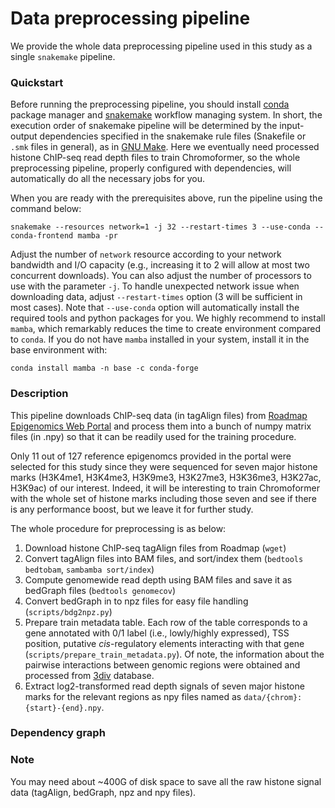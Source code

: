 # Data preprocessing pipeline

We provide the whole data preprocessing pipeline used in this study as a single `snakemake` pipeline.

### Quickstart

Before running the preprocessing pipeline, you should install [conda](https://docs.conda.io/en/latest/) package manager and [snakemake](https://snakemake.readthedocs.io/en/stable/) workflow managing system. In short, the execution order of snakemake pipeline will be determined by the input-output dependencies specified in the snakemake rule files (Snakefile or `.smk` files in general), as in [GNU Make](https://www.gnu.org/software/make/manual/make.html). Here we eventually need processed histone ChIP-seq read depth files to train Chromoformer, so the whole preprocessing pipeline, properly configured with dependencies, will automatically do all the necessary jobs for you.

When you are ready with the prerequisites above, run the pipeline using the command below:

```
snakemake --resources network=1 -j 32 --restart-times 3 --use-conda --conda-frontend mamba -pr
```

Adjust the number of `network` resource according to your network bandwidth and I/O capacity (e.g., increasing it to 2 will allow at most two concurrent downloads). You can also adjust the number of processors to use with the parameter `-j`. To handle unexpected network issue when downloading data, adjust `--restart-times` option (3 will be sufficient in most cases). Note that `--use-conda` option will automatically install the required tools and python packages for you. We highly recommend to install `mamba`, which remarkably reduces the time to create environment compared to `conda`. If you do not have `mamba` installed in your system, install it in the base environment with:

```
conda install mamba -n base -c conda-forge
```

### Description

This pipeline downloads ChIP-seq data (in tagAlign files) from [Roadmap Epigenomics Web Portal](https://egg2.wustl.edu/roadmap/web_portal/) and process them into a bunch of numpy matrix files (in .npy) so that it can be readily used for the training procedure.

Only 11 out of 127 reference epigenomcs provided in the portal were selected for this study since they were sequenced for seven major histone marks (H3K4me1, H3K4me3, H3K9me3, H3K27me3, H3K36me3, H3K27ac, H3K9ac) of our interest. Indeed, it will be interesting to train Chromoformer with the whole set of histone marks including those seven and see if there is any performance boost, but we leave it for further study.

The whole procedure for preprocessing is as below:

1. Download histone ChIP-seq tagAlign files from Roadmap (`wget`)
2. Convert tagAlign files into BAM files, and sort/index them (`bedtools bedtobam`, `sambamba sort/index`)
3. Compute genomewide read depth using BAM files and save it as bedGraph files (`bedtools genomecov`)
4. Convert bedGraph in to npz files for easy file handling (`scripts/bdg2npz.py`)
5. Prepare train metadata table. Each row of the table corresponds to a gene annotated with 0/1 label (i.e., lowly/highly expressed), TSS position, putative *cis*-regulatory elements interacting with that gene (`scripts/prepare_train_metadata.py`). Of note, the information about the pairwise interactions between genomic regions were obtained and processed from [3div](http://3div.kr/) database.
6. Extract log2-transformed read depth signals of seven major histone marks for the relevant regions as npy files named as `data/{chrom}:{start}-{end}.npy`.

### Dependency graph



### Note
You may need about ~400G of disk space to save all the raw histone signal data (tagAlign, bedGraph, npz and npy files).


